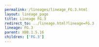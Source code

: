 ```yaml
---
permalink: /lineages/lineage_FG.3.html
layout: lineage_page
title: Lineage FG.3
redirect_to: ../lineage.html?lineage=FG.3
lineage: FG.3
parent: XBB.1.5.16
children: ['FG.3']
---
```


